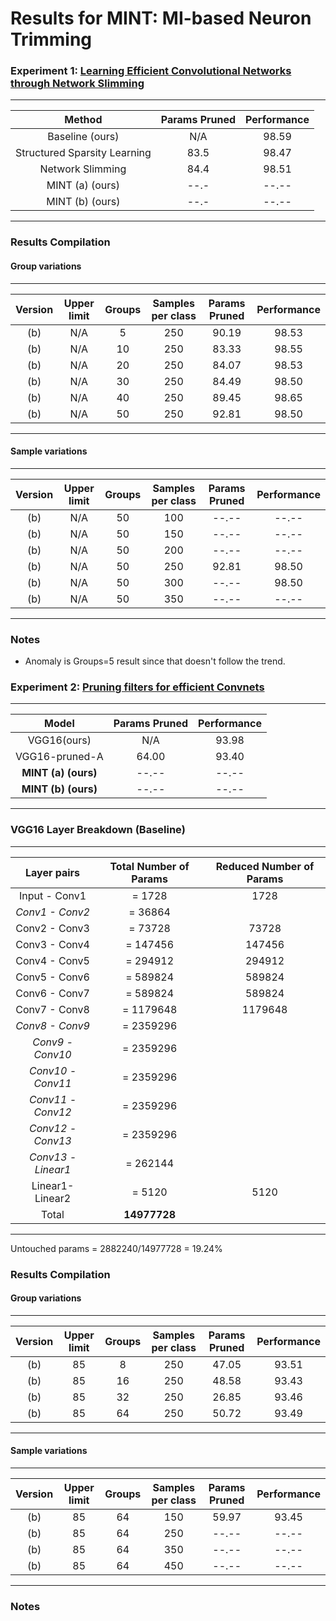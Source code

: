 # Results for MINT: MI-based Neuron Trimming

### Experiment 1: [Learning Efficient Convolutional Networks through Network Slimming](http://openaccess.thecvf.com/content_ICCV_2017/papers/Liu_Learning_Efficient_Convolutional_ICCV_2017_paper.pdf)

--------------------------------------------------------------
| Method                       | Params Pruned | Performance |
|:----------------------------:|:-------------:|:-----------:|
| Baseline  (ours)             |       N/A     |    98.59    |
| Structured Sparsity Learning |       83.5    |    98.47    |
| Network Slimming             |       84.4    |    98.51    |
| MINT (a) (ours)              |       --.-    |    --.--    |
| MINT (b) (ours)              |       --.-    |    --.--    |
--------------------------------------------------------------

### Results Compilation
#### Group variations
----------------------------------------------------------------------------------------------------
| Version | Upper limit  |   Groups     |  Samples per class  | Params Pruned   |    Performance   |
|:-------:|:------------:|:------------:|:-------------------:|:---------------:|:----------------:|
|   (b)   |     N/A      |     5        |       250           |    90.19        |     98.53        | (Requested Prune Percent: 0.307) 
|   (b)   |     N/A      |     10       |       250           |    83.33        |     98.55        | (Requested Prune Percent: 0.340) 
|   (b)   |     N/A      |     20       |       250           |    84.07        |     98.53        | (Requested Prune Percent: 0.324)
|   (b)   |     N/A      |     30       |       250           |    84.49        |     98.50        | (Requested Prune Percent: 0.398)
|   (b)   |     N/A      |     40       |       250           |    89.45        |     98.65        | (Requested Prune Percent: 0.848)
|   (b)   |     N/A      |     50       |       250           |    92.81        |     98.50        | (Requested Prune Percent: 0.460)
----------------------------------------------------------------------------------------------------

#### Sample variations
----------------------------------------------------------------------------------------------------
| Version | Upper limit  |   Groups     |  Samples per class  | Params Pruned   |    Performance   |
|:-------:|:------------:|:------------:|:-------------------:|:---------------:|:----------------:|
|   (b)   |     N/A      |     50       |       100           |    --.--        |     --.--        | (Requested Prune Percent: -.---) 
|   (b)   |     N/A      |     50       |       150           |    --.--        |     --.--        | (Requested Prune Percent: -.---) 
|   (b)   |     N/A      |     50       |       200           |    --.--        |     --.--        | (Requested Prune Percent: -.---)
|   (b)   |     N/A      |     50       |       250           |    92.81        |     98.50        | (Requested Prune Percent: 0.460)
|   (b)   |     N/A      |     50       |       300           |    --.--        |     98.50        | (Requested Prune Percent: -.---)
|   (b)   |     N/A      |     50       |       350           |    --.--        |     --.--        | (Requested Prune Percent: -.---)
----------------------------------------------------------------------------------------------------
### Notes
- Anomaly is Groups=5 result since that doesn't follow the trend.


### Experiment 2: [Pruning filters for efficient Convnets](https://openreview.net/pdf?id=rJqFGTslg)


--------------------------------------------------------------
| Model                        | Params Pruned | Performance |
|:----------------------------:|:-------------:|:-----------:|
| VGG16(ours)                  |       N/A     |    93.98    |
| VGG16-pruned-A               |      64.00    |    93.40    |
|**MINT (a) (ours)**           |      --.--    |    --.--    |
|**MINT (b) (ours)**           |      --.--    |    --.--    |
--------------------------------------------------------------


### VGG16 Layer Breakdown (Baseline)

----------------------------------------------------------------------------
| Layer pairs      |  Total Number of Params   |  Reduced Number of Params |
|:----------------:|:-------------------------:|:-------------------------:|
| Input - Conv1    |         = 1728            |         1728              |
|*Conv1 - Conv2*   |         = 36864           |                           |
| Conv2 - Conv3    |         = 73728           |         73728             |
| Conv3 - Conv4    |         = 147456          |         147456            | 
| Conv4 - Conv5    |         = 294912          |         294912            |
| Conv5 - Conv6    |         = 589824          |         589824            | 
| Conv6 - Conv7    |         = 589824          |         589824            | 
| Conv7 - Conv8    |         = 1179648         |         1179648           | 
|*Conv8 - Conv9*   |         = 2359296         |                           | 
|*Conv9 - Conv10*  |         = 2359296         |                           | 
|*Conv10 - Conv11* |         = 2359296         |                           | 
|*Conv11 - Conv12* |         = 2359296         |                           | 
|*Conv12 - Conv13* |         = 2359296         |                           | 
|*Conv13 - Linear1*|         = 262144          |                           |
| Linear1- Linear2 |         = 5120            |         5120              |
| Total            |       **14977728**        |                           | 
----------------------------------------------------------------------------
Untouched params = 2882240/14977728 = 19.24\%

### Results Compilation
#### Group variations
----------------------------------------------------------------------------------------------------
| Version | Upper limit  |   Groups     |  Samples per class  | Params Pruned   |    Performance   |
|:-------:|:------------:|:------------:|:-------------------:|:---------------:|:----------------:|
|   (b)   |     85       |     8        |       250           |    47.05        |     93.51        | (Requested prune percent: 0.508) 
|   (b)   |     85       |     16       |       250           |    48.58        |     93.43        | (Requested prune percent: 0.592) 
|   (b)   |     85       |     32       |       250           |    26.85        |     93.46        | (Requested prune percent: 0.376)
|   (b)   |     85       |     64       |       250           |    50.72        |     93.49        | (Requested prune percent: 0.388) 
----------------------------------------------------------------------------------------------------

#### Sample variations
----------------------------------------------------------------------------------------------------
| Version | Upper limit  |   Groups     |  Samples per class  | Params Pruned   |    Performance   |
|:-------:|:------------:|:------------:|:-------------------:|:---------------:|:----------------:|
|   (b)   |     85       |     64       |       150           |    59.97        |     93.45        | (Requested prune percent: -.---) 
|   (b)   |     85       |     64       |       250           |    --.--        |     --.--        | (Requested prune percent: -.---) 
|   (b)   |     85       |     64       |       350           |    --.--        |     --.--        | (Requested prune percent: -.---)
|   (b)   |     85       |     64       |       450           |    --.--        |     --.--        | 
----------------------------------------------------------------------------------------------------

### Notes
